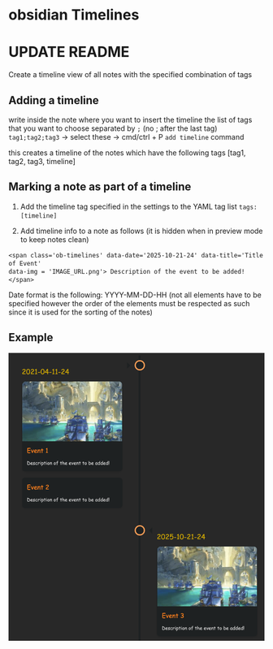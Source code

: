 # obsidian Timelines

# UPDATE README

Create a timeline view of all notes with the specified combination of tags

## Adding a timeline

write inside the note where you want to insert the timeline the list of tags that you want to choose separated by `;` (no ; after the last tag) `tag1;tag2;tag3` -> select these -> cmd/ctrl + P `add timeline` command

this creates a timeline of the notes which have the following tags [tag1, tag2, tag3, timeline]

## Marking a note as part of a timeline
1. Add the timeline tag specified in the settings to the YAML tag list 
`tags: [timeline]`

2. Add timeline info to a note as follows (it is hidden when in preview mode to keep notes clean)
```
<span class='ob-timelines' data-date='2025-10-21-24' data-title='Title of Event' 
data-img = 'IMAGE_URL.png'> Description of the event to be added! </span> 
```
Date format is the following: YYYY-MM-DD-HH (not all elements have to be specified however the order of the elements must be respected as such since it is used for the sorting of the notes)

## Example
![example](./example_1.png)
